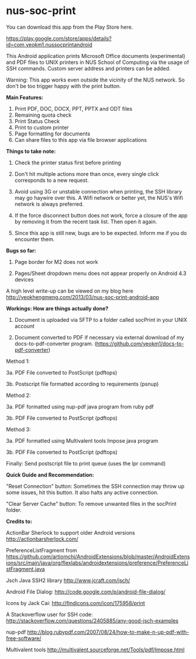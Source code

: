 nus-soc-print
=============

You can download this app from the Play Store here.

https://play.google.com/store/apps/details?id=com.yeokm1.nussocprintandroid

This Android application prints Microsoft Office documents (experimental) and PDF files to UNIX printers in NUS School of Computing via the usage of SSH commands. Custom server address and printers can be added.

Warning: This app works even outside the vicinity of the NUS network. So don't be too trigger happy with the print button.


<b>Main Features:</b>

1. Print PDF, DOC, DOCX, PPT, PPTX and ODT files
2. Remaining quota check
3. Print Status Check
4. Print to custom printer
5. Page formatting for documents
6. Can share files to this app via file browser applications


<b>Things to take note:</b>

1. Check the printer status first before printing

2. Don't hit multiple actions more than once, every single click corresponds to a new request.

3. Avoid using 3G or unstable connection when printing, the SSH library may go haywire over this. A Wifi network or better yet, the NUS's Wifi network is always preferred.

4. If the force disconnect button does not work, force a closure of the app by removing it from the recent task list. Then open it again.

5. Since this app is still new, bugs are to be expected. Inform me if you do encounter them.


<b>Bugs so far: </b>

1. Page border for M2 does not work

2. Pages/Sheet dropdown menu does not appear properly on Android 4.3 devices 


A high level write-up can be viewed on my blog here http://yeokhengmeng.com/2013/03/nus-soc-print-android-app


<b>Workings: How are things actually done?</b>

1. Document is uploaded via SFTP to a folder called socPrint in your UNIX account

2. Document converted to PDF if necessary via external download of my docs-to-pdf-converter program. (https://github.com/yeokm1/docs-to-pdf-converter)

Method 1:

3a. PDF File converted to PostScript (pdftops)

3b. Postscript file formatted according to requirements (psnup)

Method 2:

3a. PDF formatted using nup-pdf java program from ruby pdf

3b. PDF File converted to PostScript (pdftops)

Method 3:

3a. PDF formatted using Multivalent tools Impose java program

3b. PDF File converted to PostScript (pdftops)

Finally: Send postscript file to print queue (uses the lpr command)


<b>Quick Guide and Recommendation:</b>

"Reset Connection" button: Sometimes the SSH connection may throw up some issues, hit this button. It also halts any active connection.

"Clear Server Cache" button: To remove unwanted files in the socPrint folder. 



<b>Credits to:</b>

ActionBar Sherlock to support older Android versions http://actionbarsherlock.com/

PreferenceListFragment from https://github.com/artiomchi/AndroidExtensions/blob/master/AndroidExtensions/src/main/java/org/flexlabs/androidextensions/preference/PreferenceListFragment.java

Jsch Java SSH2 library http://www.jcraft.com/jsch/

Android File Dialog: http://code.google.com/p/android-file-dialog/

Icons by Jack Cai: http://findicons.com/icon/175958/print

A Stackoverflow user for SSH code: http://stackoverflow.com/questions/2405885/any-good-jsch-examples

nup-pdf http://blog.rubypdf.com/2007/08/24/how-to-make-n-up-pdf-with-free-software/

Multivalent tools http://multivalent.sourceforge.net/Tools/pdf/Impose.html 

